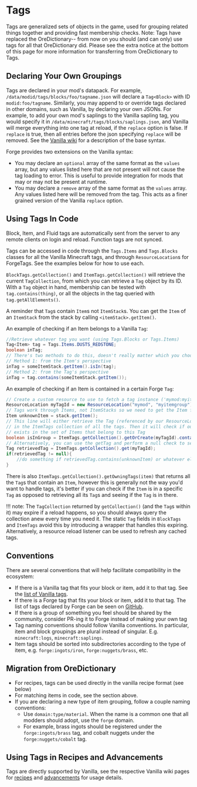 Tags
====
Tags are generalized sets of objects in the game, used for grouping related things together and providing fast membership checks.
Note: Tags have replaced the OreDictionary-- from now on you should (and can only) use tags for all that OreDictionary did. Please see the extra notice at the bottom of this page for more information for transferring from OreDictionary to Tags.

Declaring Your Own Groupings
----------------------------
Tags are declared in your mod's datapack. For example, `/data/modid/tags/blocks/foo/tagname.json` will declare a `Tag<Block>` with ID `modid:foo/tagname`.
Similarly, you may append to or override tags declared in other domains, such as Vanilla, by declaring your own JSONs.
For example, to add your own mod's saplings to the Vanilla sapling tag, you would specify it in `/data/minecraft/tags/blocks/saplings.json`, and Vanilla will merge everything into one tag at reload, if the `replace` option is false.
If `replace` is true, then all entries before the json specifying `replace` will be removed.
See the [Vanilla wiki][tags] for a description of the base syntax.

Forge provides two extensions on the Vanilla syntax:
* You may declare an `optional` array of the same format as the `values` array, but any values listed here that are not present will not cause the tag loading to error.
This is useful to provide integration for mods that may or may not be present at runtime.
* You may declare a `remove` array of the same format as the `values` array. Any values listed here will be removed from the tag. This acts as a finer grained version of the Vanilla `replace` option.


Using Tags In Code
------------------
Block, Item, and Fluid tags are automatically sent from the server to any remote clients on login and reload. Function tags are not synced.

Tags can be accessed in code through the `Tags.Items` and `Tags.Blocks` classes for all the Vanilla Minecraft tags, and through `ResourceLocation`s for ForgeTags.
See the examples below for how to use each.

`BlockTags.getCollection()` and `ItemTags.getCollection()` will retrieve the current `TagCollection`, from which you can retrieve a `Tag` object by its ID.
With a `Tag` object in hand, membership can be tested with `tag.contains(thing)`, or all the objects in the tag queried with `tag.getAllElements()`.

A reminder that `Tag`s contain `Item`s not `ItemStack`s. You can get the `Item` of an `ItemStack` from the stack by calling `<itemStack>.getItem()`.

An example of checking if an Item belongs to a Vanilla `Tag`:
```Java
//Retrieve whatever tag you want (using Tags.Blocks or Tags.Items)
Tag<Item> tag = Tags.Items.DUSTS_REDSTONE;
boolean inTag;
// There's two methods to do this, doesn't really matter which you choose:
// Method 1: from the Item's perspective
inTag = someItemStack.getItem().isIn(tag);
// Method 2: from the Tag's perspective
inTag = tag.contains(someItemStack.getItem());
```

An example of checking if an Item is contained in a certain Forge `Tag`:
```Java
// Create a custom resource to use to fetch a tag instance ('mymod:myitemgroup' is the tag)
ResourceLocation myTagId = new ResourceLocation("mymod", "myitemgroup");
// Tags work through Items, not ItemStacks so we need to get the Item from our ItemStack
Item unknownItem = stack.getItem();
// This line will either retrieve the Tag (referenced by our ResourceLocation) or create it if it is not
// in the ItemTags collection of all the tags. Then it will check if our Item (again, not ItemStack)
// exists in the set of Items that belong to this Tag
boolean isInGroup = ItemTags.getCollection().getOrCreate(myTagId).contains(unknownItem);
// Alternatively, you can use the getTag and perform a null check to see if the tag exists and do it that way
Tag retrievedTag = ItemTags.getCollection().get(myTagId);
if(retrievedTag != null){
    //do something if retrievedTag.contains(unknownItem) or whatever else you'd like to do with that tag
}
```

There is also `ItemTags.getCollection().getOwningTags(item)` that returns all the `Tag`s that contain an `Item`, however this is generally not the way you'd want to handle tags, it's better if you can check if the `Item` is in a specific `Tag` as opposed to retrieving all its `Tag`s and seeing if the `Tag` is in there.

!!! note:
    The `TagCollection` returned by `getCollection()` (and the `Tag`s within it) may expire if a reload happens, so you should always query the collection anew every time you need it.
    The static `Tag` fields in `BlockTags` and `ItemTags` avoid this by introducing a wrapper that handles this expiring.
    Alternatively, a resource reload listener can be used to refresh any cached tags.


Conventions
-----------

There are several conventions that will help facilitate compatibility in the ecosystem:
* If there is a Vanilla tag that fits your block or item, add it to that tag. See the [list of Vanilla tags](https://minecraft.gamepedia.com/Tag#List_of_tags).
* If there is a Forge tag that fits your block or item, add it to that tag. The list of tags declared by Forge can be seen on [GitHub](https://github.com/MinecraftForge/MinecraftForge/tree/1.14.x/src/generated/resources/data/forge/tags).
* If there is a group of something you feel should be shared by the community, consider PR-ing it to Forge instead of making your own tag
* Tag naming conventions should follow Vanilla conventions. In particular, item and block groupings are plural instead of singular. E.g. `minecraft:logs`, `minecraft:saplings`.
* Item tags should be sorted into subdirectories according to the type of item, e.g. `forge:ingots/iron`, `forge:nuggets/brass`, etc.


Migration from OreDictionary
----------------------------

* For recipes, tags can be used directly in the vanilla recipe format (see below)
* For matching items in code, see the section above.
* If you are declaring a new type of item grouping, follow a couple naming conventions:
  * Use `domain:type/material`. When the name is a common one that all modders should adopt, use the `forge` domain.
  * For example, brass ingots should be registered under the `forge:ingots/brass` tag, and cobalt nuggets under the `forge:nuggets/cobalt` tag.


Using Tags in Recipes and Advancements
--------------------------------------

Tags are directly supported by Vanilla, see the respective Vanilla wiki pages for [recipes][] and [advancements][] for usage details.

[tags]: https://minecraft.gamepedia.com/Tag#JSON_format
[recipes]: https://minecraft.gamepedia.com/Recipe#JSON_format
[advancements]: https://minecraft.gamepedia.com/Advancements
